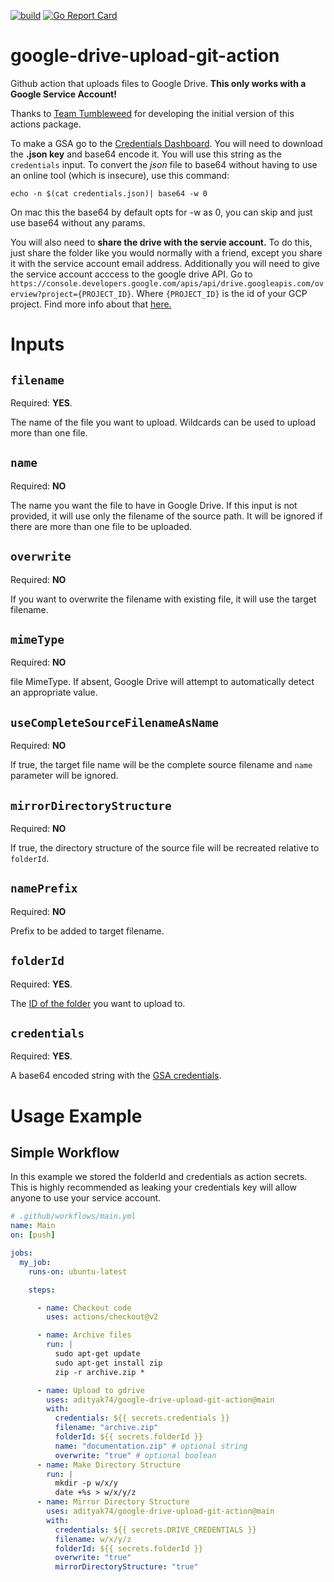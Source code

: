 [![build](https://github.com/adityak74/google-drive-upload-git-action/actions/workflows/ci.yaml/badge.svg?branch=main)](https://github.com/adityak74/google-drive-upload-git-action/actions)
[![Go Report Card](https://goreportcard.com/badge/github.com/adityak74/google-drive-upload-git-action)](https://goreportcard.com/report/github.com/adityak74/google-drive-upload-git-action)

# google-drive-upload-git-action
Github action that uploads files to Google Drive.
**This only works with a Google Service Account!**

Thanks to [Team Tumbleweed](https://github.com/team-tumbleweed) for developing the initial version of this actions package.

To make a GSA go to the [Credentials Dashboard](https://console.cloud.google.com/apis/credentials). You will need to download the **.json key** and base64 encode it. You will use this string as the `credentials` input. To convert the *json* file to base64 without having to use an online tool (which is insecure), use this command:

`echo -n $(cat credentials.json)| base64 -w 0`

On mac this the base64 by default opts for -w as 0, you can skip and just use base64 without any params.

You will also need to **share the drive with the servie account.** To do this, just share the folder like you would normally with a friend, except you share it with the service account email address. Additionally you will need to give the service account acccess to the google drive API. 
Go to `https://console.developers.google.com/apis/api/drive.googleapis.com/overview?project={PROJECT_ID}`. Where `{PROJECT_ID}` is the id of your GCP project. Find more info about that [here.](https://support.google.com/googleapi/answer/7014113?hl=en)

# Inputs

## ``filename``
Required: **YES**.  

The name of the file you want to upload. Wildcards can be used to upload more than one file.

## ``name``
Required: **NO**

The name you want the file to have in Google Drive. If this input is not provided, it will use only the filename of the source path. It will be ignored if there are more than one file to be uploaded.

## ``overwrite``
Required: **NO**

If you want to overwrite the filename with existing file, it will use the target filename.
## ``mimeType``
Required: **NO**

file MimeType. If absent, Google Drive will attempt to automatically detect an appropriate value.

## ``useCompleteSourceFilenameAsName``
Required: **NO**

If true, the target file name will be the complete source filename and `name` parameter will be ignored.

## ``mirrorDirectoryStructure``
Required: **NO**

If true, the directory structure of the source file will be recreated relative to ``folderId``.

## ``namePrefix``
Required: **NO**

Prefix to be added to target filename.

## ``folderId``
Required: **YES**. 

The [ID of the folder](https://ploi.io/documentation/database/where-do-i-get-google-drive-folder-id) you want to upload to.

## ``credentials``
Required: **YES**.

A base64 encoded string with the [GSA credentials](https://stackoverflow.com/questions/46287267/how-can-i-get-the-file-service-account-json-for-google-translate-api/46290808).


# Usage Example

## Simple Workflow
In this example we stored the folderId and credentials as action secrets. This is highly recommended as leaking your credentials key will allow anyone to use your service account.
```yaml
# .github/workflows/main.yml
name: Main
on: [push]

jobs:
  my_job:
    runs-on: ubuntu-latest

    steps:

      - name: Checkout code
        uses: actions/checkout@v2

      - name: Archive files
        run: |
          sudo apt-get update
          sudo apt-get install zip
          zip -r archive.zip *

      - name: Upload to gdrive
        uses: adityak74/google-drive-upload-git-action@main
        with:
          credentials: ${{ secrets.credentials }}
          filename: "archive.zip"
          folderId: ${{ secrets.folderId }}
          name: "documentation.zip" # optional string
          overwrite: "true" # optional boolean
      - name: Make Directory Structure
        run: |
          mkdir -p w/x/y
          date +%s > w/x/y/z
      - name: Mirror Directory Structure
        uses: adityak74/google-drive-upload-git-action@main
        with:
          credentials: ${{ secrets.DRIVE_CREDENTIALS }}
          filename: w/x/y/z
          folderId: ${{ secrets.folderId }}
          overwrite: "true"
          mirrorDirectoryStructure: "true"
          
```

